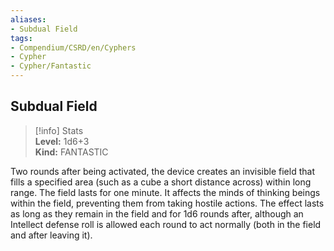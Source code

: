 ```yaml
---
aliases:
- Subdual Field
tags:
- Compendium/CSRD/en/Cyphers
- Cypher
- Cypher/Fantastic
---
```


  
## Subdual Field  
>[!info] Stats  
> **Level:** 1d6+3  
> **Kind:** FANTASTIC
  
Two rounds after being activated, the device creates an invisible field that fills a specified area (such as a cube a short distance across) within long range. The field lasts for one minute. It affects the minds of thinking beings within the field, preventing them from taking hostile actions. The effect lasts as long as they remain in the field and for 1d6 rounds after, although an Intellect defense roll is allowed each round to act normally (both in the field and after leaving it).